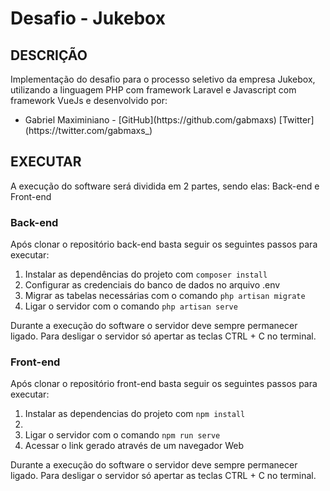 
# Desafio - Jukebox

  

## DESCRIÇÃO

<p>Implementação do desafio para o processo seletivo da empresa Jukebox, utilizando a linguagem PHP com framework Laravel e Javascript com framework VueJs e desenvolvido por: </p>

<ul>

<li>Gabriel Maximiniano - [GitHub](https://github.com/gabmaxs) [Twitter](https://twitter.com/gabmaxs_) </li>

</ul>

  

## EXECUTAR

<p>A execução do software será dividida em 2 partes, sendo elas: Back-end e Front-end </p>

### Back-end

<p>Após clonar o repositório back-end basta seguir os seguintes passos para executar:</p>

<ol>
    <li>Instalar as dependências do projeto com <code>composer install</code> </li>
    <li>Configurar as credenciais do banco de dados no arquivo .env</li>
    <li>Migrar as tabelas necessárias com o comando <code>php artisan migrate</code> </li>
    <li>Ligar o servidor com o comando <code>php artisan serve</code> </li>
</ol>

<p>Durante a execução do software o servidor deve sempre permanecer ligado. Para desligar o servidor só apertar as teclas CTRL + C no terminal. </p>

### Front-end

<p> Após clonar o repositório front-end basta seguir os seguintes passos para executar: </p>

<ol>
    <li>Instalar as dependencias do projeto com <code>npm install</code> <li>
    <li>Ligar o servidor com o comando <code>npm run serve</code> </li>
    <li>Acessar o link gerado através de um navegador Web</li>
</ol>

<p>Durante a execução do software o servidor deve sempre permanecer ligado. Para desligar o servidor só apertar as teclas CTRL + C no terminal. </p>